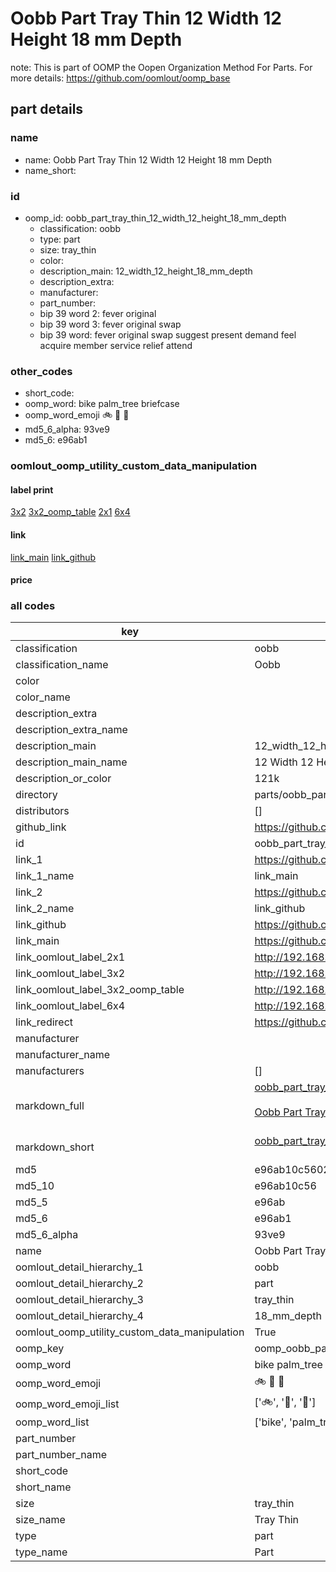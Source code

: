 # Oobb Part Tray Thin 12 Width 12 Height 18 mm Depth  

note: This is part of OOMP the Oopen Organization Method For Parts. For more details: https://github.com/oomlout/oomp_base

##  part details
  







### name
* name: Oobb Part Tray Thin 12 Width 12 Height 18 mm Depth
* name_short: 
### id
* oomp_id: oobb_part_tray_thin_12_width_12_height_18_mm_depth
  * classification: oobb
  * type: part
  * size: tray_thin
  * color: 
  * description_main: 12_width_12_height_18_mm_depth
  * description_extra: 
  * manufacturer: 
  * part_number: 
  * bip 39 word 2: fever original
  * bip 39 word 3: fever original swap
  * bip 39 word: fever original swap suggest present demand feel acquire member service relief attend

### other_codes
* short_code: 
* oomp_word: bike palm_tree briefcase
* oomp_word_emoji :bike: :palm_tree: :briefcase:
* md5_6_alpha: 93ve9
* md5_6: e96ab1






### oomlout_oomp_utility_custom_data_manipulation
#### label print
[3x2](http://192.168.1.245:1112/?label=oomp%2093ve9)
[3x2_oomp_table](http://192.168.1.108:1112/?label=oomp%2093ve9)
[2x1](http://192.168.1.242:1112/?label=oomp%2093ve9)
[6x4](http://192.168.1.55:1112/?label=oomp%2093ve9)    

#### link

[link_main](https://github.com/oomlout/oomlout_oomp_version_1_messy/tree/main/parts/oobb_part_tray_thin_12_width_12_height_18_mm_depth) [link_github](https://github.com/oomlout/oomlout_oomp_version_1_messy/tree/main/parts/oobb_part_tray_thin_12_width_12_height_18_mm_depth)                             

#### price







### all codes 
| key | value |  
| --- | --- |  
| classification | oobb |  
| classification_name | Oobb |  
| color |  |  
| color_name |  |  
| description_extra |  |  
| description_extra_name |  |  
| description_main | 12_width_12_height_18_mm_depth |  
| description_main_name | 12 Width 12 Height 18 mm Depth |  
| description_or_color | 121k |  
| directory | parts/oobb_part_tray_thin_12_width_12_height_18_mm_depth |  
| distributors | [] |  
| github_link | https://github.com/oomlout/oomlout_oomp_part_src/tree/main/parts/oobb_part_tray_thin_12_width_12_height_18_mm_depth |  
| id | oobb_part_tray_thin_12_width_12_height_18_mm_depth |  
| link_1 | https://github.com/oomlout/oomlout_oomp_version_1_messy/tree/main/parts/oobb_part_tray_thin_12_width_12_height_18_mm_depth |  
| link_1_name | link_main |  
| link_2 | https://github.com/oomlout/oomlout_oomp_version_1_messy/tree/main/parts/oobb_part_tray_thin_12_width_12_height_18_mm_depth |  
| link_2_name | link_github |  
| link_github | https://github.com/oomlout/oomlout_oomp_version_1_messy/tree/main/parts/oobb_part_tray_thin_12_width_12_height_18_mm_depth |  
| link_main | https://github.com/oomlout/oomlout_oomp_version_1_messy/tree/main/parts/oobb_part_tray_thin_12_width_12_height_18_mm_depth |  
| link_oomlout_label_2x1 | http://192.168.1.242:1112/?label=oomp%2093ve9 |  
| link_oomlout_label_3x2 | http://192.168.1.245:1112/?label=oomp%2093ve9 |  
| link_oomlout_label_3x2_oomp_table | http://192.168.1.108:1112/?label=oomp%2093ve9 |  
| link_oomlout_label_6x4 | http://192.168.1.55:1112/?label=oomp%2093ve9 |  
| link_redirect | https://github.com/oomlout/oomlout_oomp_version_1_messy/tree/main/parts/oobb_part_tray_thin_12_width_12_height_18_mm_depth |  
| manufacturer |  |  
| manufacturer_name |  |  
| manufacturers | [] |  
| markdown_full | [oobb_part_tray_thin_12_width_12_height_18_mm_depth](none)<br>[](none)<br>[Oobb Part Tray Thin 12 Width 12 Height 18 Mm Depth](none)<br><br> |  
| markdown_short | [oobb_part_tray_thin_12_width_12_height_18_mm_depth](none)<br><br> |  
| md5 | e96ab10c56022a98e8d50d8fb6a72aab |  
| md5_10 | e96ab10c56 |  
| md5_5 | e96ab |  
| md5_6 | e96ab1 |  
| md5_6_alpha | 93ve9 |  
| name | Oobb Part Tray Thin 12 Width 12 Height 18 mm Depth |  
| oomlout_detail_hierarchy_1 | oobb |  
| oomlout_detail_hierarchy_2 | part |  
| oomlout_detail_hierarchy_3 | tray_thin |  
| oomlout_detail_hierarchy_4 | 18_mm_depth |  
| oomlout_oomp_utility_custom_data_manipulation | True |  
| oomp_key | oomp_oobb_part_tray_thin_12_width_12_height_18_mm_depth |  
| oomp_word | bike palm_tree briefcase |  
| oomp_word_emoji | :bike: :palm_tree: :briefcase: |  
| oomp_word_emoji_list | [':bike:', ':palm_tree:', ':briefcase:'] |  
| oomp_word_list | ['bike', 'palm_tree', 'briefcase'] |  
| part_number |  |  
| part_number_name |  |  
| short_code |  |  
| short_name |  |  
| size | tray_thin |  
| size_name | Tray Thin |  
| type | part |  
| type_name | Part |  
